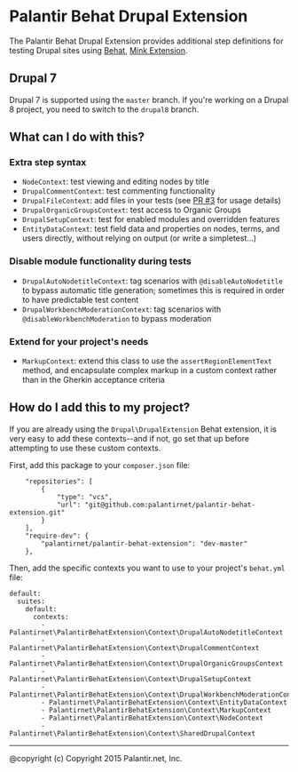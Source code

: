 # Palantir Behat Drupal Extension

The Palantir Behat Drupal Extension provides additional step definitions for testing Drupal sites using [Behat](http://behat.org),
[Mink Extension](https://github.com/Behat/MinkExtension).

## Drupal 7

Drupal 7 is supported using the `master` branch. If you're working on a Drupal 8 project, you need to switch to the `drupal8` branch.


## What can I do with this?

### Extra step syntax

* `NodeContext`: test viewing and editing nodes by title
* `DrupalCommentContext`: test commenting functionality
* `DrupalFileContext`: add files in your tests (see [PR #3](https://github.com/palantirnet/palantir-behat-extension/pull/3) for usage details)
* `DrupalOrganicGroupsContext`: test access to Organic Groups
* `DrupalSetupContext`: test for enabled modules and overridden features
* `EntityDataContext`: test field data and properties on nodes, terms, and users directly, without relying on output (or write a simpletest...)

### Disable module functionality during tests

* `DrupalAutoNodetitleContext`: tag scenarios with `@disableAutoNodetitle` to bypass automatic title generation; sometimes this is required in order to have predictable test content
* `DrupalWorkbenchModerationContext`: tag scenarios with `@disableWorkbenchModeration` to bypass moderation

### Extend for your project's needs

* `MarkupContext`: extend this class to use the `assertRegionElementText` method, and encapsulate complex markup in a custom context rather than in the Gherkin acceptance criteria

## How do I add this to my project?

If you are already using the `Drupal\DrupalExtension` Behat extension, it is very easy to add these contexts--and if not, go set that up before attempting to use these custom contexts.

First, add this package to your `composer.json` file:

```
    "repositories": [
        {
            "type": "vcs",
            "url": "git@github.com:palantirnet/palantir-behat-extension.git"
        }
    ],
    "require-dev": {
        "palantirnet/palantir-behat-extension": "dev-master"
    },
```

Then, add the specific contexts you want to use to your project's `behat.yml` file:

```
default:
  suites:
    default:
      contexts:
        - Palantirnet\PalantirBehatExtension\Context\DrupalAutoNodetitleContext
        - Palantirnet\PalantirBehatExtension\Context\DrupalCommentContext
        - Palantirnet\PalantirBehatExtension\Context\DrupalOrganicGroupsContext
        - Palantirnet\PalantirBehatExtension\Context\DrupalSetupContext
        - Palantirnet\PalantirBehatExtension\Context\DrupalWorkbenchModerationContext
        - Palantirnet\PalantirBehatExtension\Context\EntityDataContext
        - Palantirnet\PalantirBehatExtension\Context\MarkupContext
        - Palantirnet\PalantirBehatExtension\Context\NodeContext
        - Palantirnet\PalantirBehatExtension\Context\SharedDrupalContext
```

----
@copyright (c) Copyright 2015 Palantir.net, Inc.
